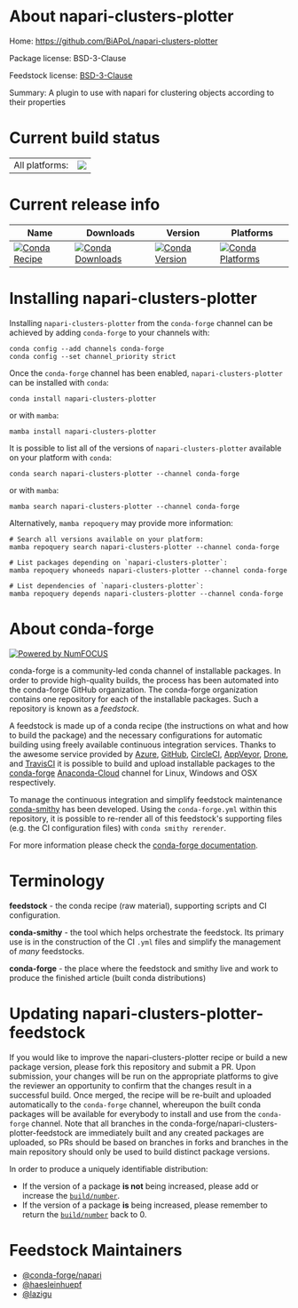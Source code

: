 About napari-clusters-plotter
=============================

Home: https://github.com/BiAPoL/napari-clusters-plotter

Package license: BSD-3-Clause

Feedstock license: [BSD-3-Clause](https://github.com/conda-forge/napari-clusters-plotter-feedstock/blob/main/LICENSE.txt)

Summary: A plugin to use with napari for clustering objects according to their properties

Current build status
====================


<table><tr><td>All platforms:</td>
    <td>
      <a href="https://dev.azure.com/conda-forge/feedstock-builds/_build/latest?definitionId=15471&branchName=main">
        <img src="https://dev.azure.com/conda-forge/feedstock-builds/_apis/build/status/napari-clusters-plotter-feedstock?branchName=main">
      </a>
    </td>
  </tr>
</table>

Current release info
====================

| Name | Downloads | Version | Platforms |
| --- | --- | --- | --- |
| [![Conda Recipe](https://img.shields.io/badge/recipe-napari--clusters--plotter-green.svg)](https://anaconda.org/conda-forge/napari-clusters-plotter) | [![Conda Downloads](https://img.shields.io/conda/dn/conda-forge/napari-clusters-plotter.svg)](https://anaconda.org/conda-forge/napari-clusters-plotter) | [![Conda Version](https://img.shields.io/conda/vn/conda-forge/napari-clusters-plotter.svg)](https://anaconda.org/conda-forge/napari-clusters-plotter) | [![Conda Platforms](https://img.shields.io/conda/pn/conda-forge/napari-clusters-plotter.svg)](https://anaconda.org/conda-forge/napari-clusters-plotter) |

Installing napari-clusters-plotter
==================================

Installing `napari-clusters-plotter` from the `conda-forge` channel can be achieved by adding `conda-forge` to your channels with:

```
conda config --add channels conda-forge
conda config --set channel_priority strict
```

Once the `conda-forge` channel has been enabled, `napari-clusters-plotter` can be installed with `conda`:

```
conda install napari-clusters-plotter
```

or with `mamba`:

```
mamba install napari-clusters-plotter
```

It is possible to list all of the versions of `napari-clusters-plotter` available on your platform with `conda`:

```
conda search napari-clusters-plotter --channel conda-forge
```

or with `mamba`:

```
mamba search napari-clusters-plotter --channel conda-forge
```

Alternatively, `mamba repoquery` may provide more information:

```
# Search all versions available on your platform:
mamba repoquery search napari-clusters-plotter --channel conda-forge

# List packages depending on `napari-clusters-plotter`:
mamba repoquery whoneeds napari-clusters-plotter --channel conda-forge

# List dependencies of `napari-clusters-plotter`:
mamba repoquery depends napari-clusters-plotter --channel conda-forge
```


About conda-forge
=================

[![Powered by
NumFOCUS](https://img.shields.io/badge/powered%20by-NumFOCUS-orange.svg?style=flat&colorA=E1523D&colorB=007D8A)](https://numfocus.org)

conda-forge is a community-led conda channel of installable packages.
In order to provide high-quality builds, the process has been automated into the
conda-forge GitHub organization. The conda-forge organization contains one repository
for each of the installable packages. Such a repository is known as a *feedstock*.

A feedstock is made up of a conda recipe (the instructions on what and how to build
the package) and the necessary configurations for automatic building using freely
available continuous integration services. Thanks to the awesome service provided by
[Azure](https://azure.microsoft.com/en-us/services/devops/), [GitHub](https://github.com/),
[CircleCI](https://circleci.com/), [AppVeyor](https://www.appveyor.com/),
[Drone](https://cloud.drone.io/welcome), and [TravisCI](https://travis-ci.com/)
it is possible to build and upload installable packages to the
[conda-forge](https://anaconda.org/conda-forge) [Anaconda-Cloud](https://anaconda.org/)
channel for Linux, Windows and OSX respectively.

To manage the continuous integration and simplify feedstock maintenance
[conda-smithy](https://github.com/conda-forge/conda-smithy) has been developed.
Using the ``conda-forge.yml`` within this repository, it is possible to re-render all of
this feedstock's supporting files (e.g. the CI configuration files) with ``conda smithy rerender``.

For more information please check the [conda-forge documentation](https://conda-forge.org/docs/).

Terminology
===========

**feedstock** - the conda recipe (raw material), supporting scripts and CI configuration.

**conda-smithy** - the tool which helps orchestrate the feedstock.
                   Its primary use is in the construction of the CI ``.yml`` files
                   and simplify the management of *many* feedstocks.

**conda-forge** - the place where the feedstock and smithy live and work to
                  produce the finished article (built conda distributions)


Updating napari-clusters-plotter-feedstock
==========================================

If you would like to improve the napari-clusters-plotter recipe or build a new
package version, please fork this repository and submit a PR. Upon submission,
your changes will be run on the appropriate platforms to give the reviewer an
opportunity to confirm that the changes result in a successful build. Once
merged, the recipe will be re-built and uploaded automatically to the
`conda-forge` channel, whereupon the built conda packages will be available for
everybody to install and use from the `conda-forge` channel.
Note that all branches in the conda-forge/napari-clusters-plotter-feedstock are
immediately built and any created packages are uploaded, so PRs should be based
on branches in forks and branches in the main repository should only be used to
build distinct package versions.

In order to produce a uniquely identifiable distribution:
 * If the version of a package **is not** being increased, please add or increase
   the [``build/number``](https://docs.conda.io/projects/conda-build/en/latest/resources/define-metadata.html#build-number-and-string).
 * If the version of a package **is** being increased, please remember to return
   the [``build/number``](https://docs.conda.io/projects/conda-build/en/latest/resources/define-metadata.html#build-number-and-string)
   back to 0.

Feedstock Maintainers
=====================

* [@conda-forge/napari](https://github.com/conda-forge/napari/)
* [@haesleinhuepf](https://github.com/haesleinhuepf/)
* [@lazigu](https://github.com/lazigu/)

